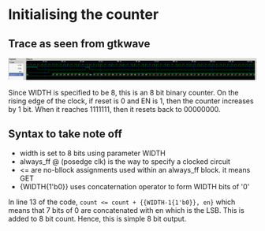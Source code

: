 # Initialising the counter
## Trace as seen from gtkwave
![](image.png)

Since WIDTH is specified to be 8, this is an 8 bit binary counter.
On the rising edge of the clock, if reset is 0 and EN is 1, then the counter increases by 1 bit. When it reaches 1111111, then it resets back to 00000000.

## Syntax to take note off
- width is set to 8 bits using parameter WIDTH
- always_ff @ (posedge clk) is the way to specify a clocked circuit
- <= are no-bllock assignments used within an always_ff block. it means GET
- {WIDTH{1'b0}} uses concaternation operator to form WIDTH bits of '0'

In line 13 of the code, 
```count <= count + {{WIDTH-1{1'b0}}, en}``` which means that 7 bits of 0 are concatenated with en which is the LSB. This is added to 8 bit count. Hence, this is simple 8 bit output.
